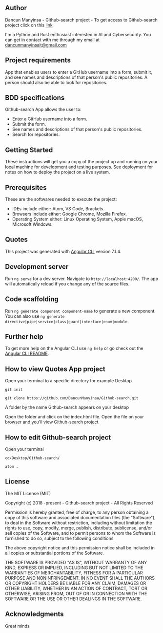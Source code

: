 ## Author
Dancun Manyinsa - Github-search project - To get access to Github-search project click on this [link](https://dancunmanyinsa.github.io/Github-search/)

I'm a Python and Rust enthusiast interested in AI and Cybersecurity. You can get in contact with me through my email at dancunmanyinsait@gmail.com
 
## Project requirements
App that enables users to enter a GitHub username into a form, submit it, and see names and descriptions of that person's public repositories. A person should also be able to look for repositories.

## BDD specifications

Github-search App allows the user to:
* Enter a GitHub username into a form.
* Submit the form.
* See names and descriptions of that person's public repositories.
* Search for repositories.

## Getting Started

These instructions will get you a copy of the project up and running on your local machine for development and testing purposes. See deployment for notes on how to deploy the project on a live system.

## Prerequisites

These are the softwares needed to execute the project: 

* IDEs include either: Atom, VS Code, Brackets.
* Browsers include either: Google Chrome, Mozilla Firefox.
* Operating System either: Linux Operating System, Apple macOS, Microsoft Windows.

## Quotes

This project was generated with [Angular CLI](https://github.com/angular/angular-cli) version 7.1.4.

## Development server

Run `ng serve` for a dev server. Navigate to `http://localhost:4200/`. The app will automatically reload if you change any of the source files.

## Code scaffolding

Run `ng generate component component-name` to generate a new component. You can also use `ng generate directive|pipe|service|class|guard|interface|enum|module`.

## Further help

To get more help on the Angular CLI use `ng help` or go check out the [Angular CLI README](https://github.com/angular/angular-cli/blob/master/README.md).


## How to view Quotes App project

Open your terminal to a specific directory for example Desktop

```git init```

```git clone https://github.com/DancunManyinsa/Github-search.git```

A folder by the name Github-search appears on your desktop

Open the folder and click on the index.html file. Open the file on your browser and you'll view Github-search project.

## How to edit Github-search project

Open your terminal

```cd/Desktop/Github-search/```

```atom .```

## License


The MIT License (MIT)

Copyright (c) 2018 -present - Github-search project - All Rights Reserved

Permission is hereby granted, free of charge, to any person obtaining a copy
of this software and associated documentation files (the "Software"), to deal
in the Software without restriction, including without limitation the rights
to use, copy, modify, merge, publish, distribute, sublicense, and/or sell
copies of the Software, and to permit persons to whom the Software is
furnished to do so, subject to the following conditions:

The above copyright notice and this permission notice shall be included in
all copies or substantial portions of the Software.

THE SOFTWARE IS PROVIDED "AS IS", WITHOUT WARRANTY OF ANY KIND, EXPRESS OR
IMPLIED, INCLUDING BUT NOT LIMITED TO THE WARRANTIES OF MERCHANTABILITY,
FITNESS FOR A PARTICULAR PURPOSE AND NONINFRINGEMENT. IN NO EVENT SHALL THE
AUTHORS OR COPYRIGHT HOLDERS BE LIABLE FOR ANY CLAIM, DAMAGES OR OTHER
LIABILITY, WHETHER IN AN ACTION OF CONTRACT, TORT OR OTHERWISE, ARISING FROM,
OUT OF OR IN CONNECTION WITH THE SOFTWARE OR THE USE OR OTHER DEALINGS IN
THE SOFTWARE.
## Acknowledgments
Great minds

